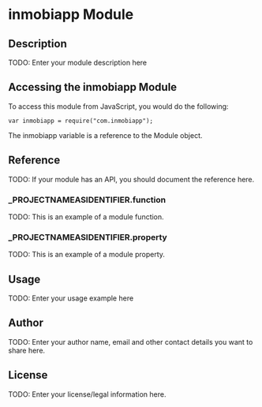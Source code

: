 # inmobiapp Module

## Description

TODO: Enter your module description here

## Accessing the inmobiapp Module

To access this module from JavaScript, you would do the following:

	var inmobiapp = require("com.inmobiapp");

The inmobiapp variable is a reference to the Module object.	

## Reference

TODO: If your module has an API, you should document
the reference here.

### ___PROJECTNAMEASIDENTIFIER__.function

TODO: This is an example of a module function.

### ___PROJECTNAMEASIDENTIFIER__.property

TODO: This is an example of a module property.

## Usage

TODO: Enter your usage example here

## Author

TODO: Enter your author name, email and other contact
details you want to share here. 

## License

TODO: Enter your license/legal information here.
